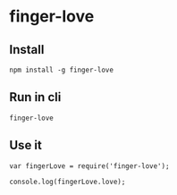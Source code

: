 # finger-love

## Install
```
npm install -g finger-love
```

## Run in cli
```
finger-love
```

## Use it
```
var fingerLove = require('finger-love');

console.log(fingerLove.love);
```

